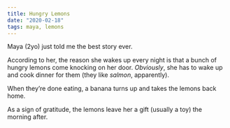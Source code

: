 ```yaml
---
title: Hungry Lemons
date: "2020-02-18"
tags: maya, lemons
---
```


Maya (2yo) just told me the best story ever.

According to her, the reason she wakes up every night is that a bunch of hungry lemons come knocking on her door. _Obviously_, she has to wake up and cook dinner for them (they like _salmon_, apparently).

When they’re done eating, a banana turns up and takes the lemons back home.

As a sign of gratitude, the lemons leave her a gift (usually a toy) the morning after.
